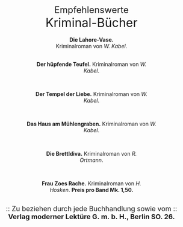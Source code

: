 <div style="font-size: x-large; text-align: center;">Empfehlenswerte</div>

<div style="font-size: xx-large; text-align: center;">Kriminal-Bücher</div>

<div style="text-align: center; white-space: pre-wrap;">
<strong>Die Lahore-Vase.</strong>
Kriminalroman von <em>W. Kabel</em>.

<strong>Der hüpfende Teufel.</strong>
Kriminalroman von <em>W. Kabel</em>.

<strong>Der Tempel der Liebe.</strong>
Kriminalroman von <em>W. Kabel</em>.

<strong>Das Haus am Mühlengraben.</strong>
Kriminalroman von <em>W. Kabel</em>.

<strong>Die Brettldiva.</strong>
Kriminalroman von <em>R. Ortmann</em>.

<strong>Frau Zoes Rache.</strong>
Kriminalroman von <em>H. Hosken</em>.
<strong>Preis pro Band Mk. 1,50.</strong>


</div>

<div style="font-size: large; text-align: center;">:: Zu beziehen durch jede Buchhandlung sowie vom ::</div>

<div style="font-size: large; text-align: center; font-weight: bold;">Verlag moderner Lektüre G.&nbsp;m.&nbsp;b.&nbsp;H., Berlin SO. 26.</div>

